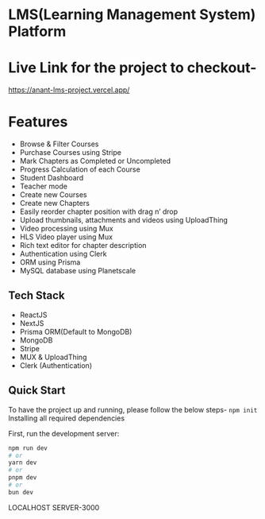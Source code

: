 <h1>LMS(Learning Management System) Platform</h1>

# Live Link for the project to checkout-
https://anant-lms-project.vercel.app/

# Features

- Browse & Filter Courses
- Purchase Courses using Stripe
- Mark Chapters as Completed or Uncompleted
- Progress Calculation of each Course
- Student Dashboard
- Teacher mode
- Create new Courses
- Create new Chapters
- Easily reorder chapter position with drag n’ drop
- Upload thumbnails, attachments and videos using UploadThing
- Video processing using Mux
- HLS Video player using Mux
- Rich text editor for chapter description
- Authentication using Clerk
- ORM using Prisma
- MySQL database using Planetscale

## Tech Stack

- ReactJS
- NextJS
- Prisma ORM(Default to MongoDB)
- MongoDB
- Stripe
- MUX & UploadThing
- Clerk (Authentication)

## Quick Start
To have the project up and running, please follow the below steps-
```npm init```
Installing all required dependencies

First, run the development server:

```bash
npm run dev
# or
yarn dev
# or
pnpm dev
# or
bun dev
```
LOCALHOST SERVER-3000
##



<br /><br /><br />




